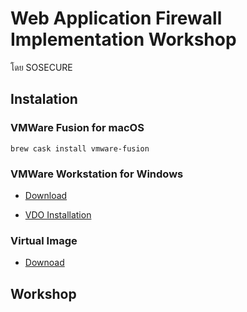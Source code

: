 # Web Application Firewall Implementation Workshop

โดย SOSECURE

## Instalation

### VMWare Fusion for macOS

```
brew cask install vmware-fusion
```

### VMWare Workstation for Windows

- [Download](https://sosecure-my.sharepoint.com/:u:/g/personal/watcharaphon_wo_sosecure_co_th/EbE1I-naVXpKuhrnTnVcc00BpkokNlYncQfF6foxfVhGmg?e=QiVywd)

- [VDO Installation](https://sosecure-my.sharepoint.com/:u:/g/personal/watcharaphon_wo_sosecure_co_th/EaHpH9vjGTxCt_AWO5R_3J8BHKsgyAN0AdXtEPKxHkm2WQ?e=z0Lc7y)


### Virtual Image

- [Downoad](https://sosecure-my.sharepoint.com/:u:/g/personal/watcharaphon_wo_sosecure_co_th/EX_H50eX4PhJnrNjilV4Ik0BiIbBaNJ6-tHYMP26Y5s9KQ?e=un16JU)

## Workshop
